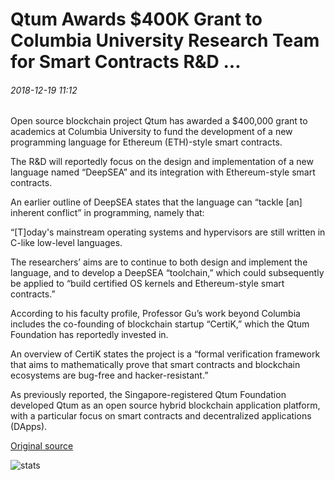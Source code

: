 # Qtum Awards $400K Grant to Columbia University Research Team for Smart Contracts R&D ...

###### 2018-12-19 11:12

Open source blockchain project Qtum has awarded a $400,000 grant to academics at Columbia University to fund the development of a new programming language for Ethereum (ETH)-style smart contracts.

The R&D will reportedly focus on the design and implementation of a new language named “DeepSEA” and its integration with Ethereum-style smart contracts.

An earlier outline of DeepSEA states that the language can “tackle \[an\] inherent conflict” in programming, namely that:

“\[T\]oday's mainstream operating systems and hypervisors are still written in C-like low-level languages.

The researchers’ aims are to continue to both design and implement the language, and to develop a DeepSEA “toolchain,” which could subsequently be applied to “build certified OS kernels and Ethereum-style smart contracts.”

According to his faculty profile, Professor Gu’s work beyond Columbia includes the co-founding of blockchain startup “CertiK,” which the Qtum Foundation has reportedly invested in.

An overview of CertiK states the project is a “formal verification framework that aims to mathematically prove that smart contracts and blockchain ecosystems are bug-free and hacker-resistant.”

As previously reported, the Singapore-registered Qtum Foundation developed Qtum as an open source hybrid blockchain application platform, with a particular focus on smart contracts and decentralized applications (DApps).

[Original source](https://cointelegraph.com/news/qtum-awards-400k-grant-to-columbia-university-research-team-for-smart-contracts-rd)

![stats](https://c.statcounter.com/11760860/0/a89fa40b/1/ "stats")